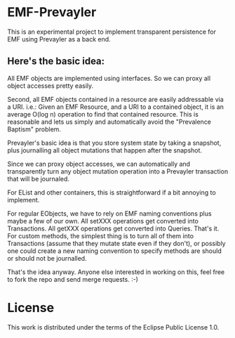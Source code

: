 EMF-Prevayler
=============

This is an experimental project to implement transparent persistence
for EMF using Prevayler as a back end.

Here's the basic idea:
----------------------

All EMF objects are implemented using interfaces.  So we can proxy all
object accesses pretty easily.

Second, all EMF objects contained in a resource are easily addressable
via a URI.  i.e.: Given an EMF Resource, and a URI to a contained
object, it is an average O(log n) operation to find that contained
resource.  This is reasonable and lets us simply and automatically
avoid the "Prevalence Baptism" problem.

Prevayler's basic idea is that you store system state by taking a
snapshot, plus journalling all object mutations that happen after the
snapshot.

Since we can proxy object accesses, we can automatically and
transparently turn any object mutation operation into a Prevayler
transaction that will be journaled.

For EList and other containers, this is straightforward if a bit
annoying to implement.

For regular EObjects, we have to rely on EMF naming conventions plus
maybe a few of our own.  All setXXX operations get converted into
Transactions.  All getXXX operations get converted into Queries.
That's it.  For custom methods, the simplest thing is to turn all of
them into Transactions (assume that they mutate state even if they
don't), or possibly one could create a new naming convention to
specify methods are should or should not be journalled.

That's the idea anyway.  Anyone else interested in working on this,
feel free to fork the repo and send merge requests. :-)

License
=======

This work is distributed under the terms of the Eclipse Public License
1.0.
